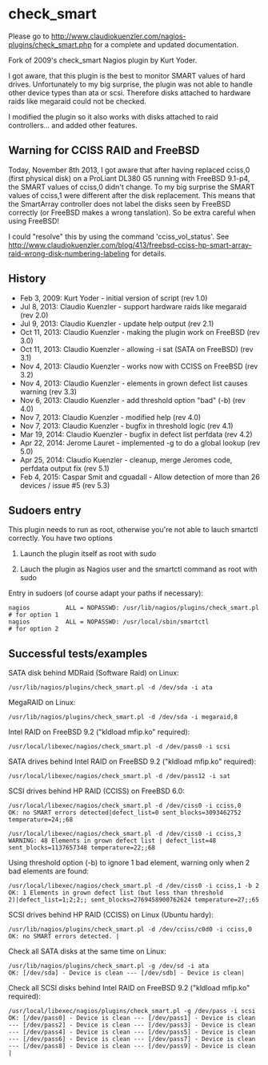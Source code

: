 check_smart
===========

Please go to http://www.claudiokuenzler.com/nagios-plugins/check_smart.php for a complete and updated documentation.

Fork of 2009's check_smart Nagios plugin by Kurt Yoder. 

I got aware, that this plugin is the best to monitor SMART values of hard drives.
Unfortunately to my big surprise, the plugin was not able to handle other device types than ata or scsi.
Therefore disks attached to hardware raids like megaraid could not be checked.

I modified the plugin so it also works with disks attached to raid controllers... and added other features.

Warning for CCISS RAID and FreeBSD
-------------------------
Today, November 8th 2013, I got aware that after having replaced cciss,0 (first physical disk) on a ProLiant DL380 G5 
running with FreeBSD 9.1-p4, the SMART values of cciss,0 didn't change. To my big surprise the SMART values of cciss,1 were
different after the disk replacement. This means that the SmartArray controller does not label the disks seen 
by FreeBSD correctly (or FreeBSD makes a wrong tanslation). So be extra careful when using FreeBSD!

I could "resolve" this by using the command 'cciss_vol_status'. 
See http://www.claudiokuenzler.com/blog/413/freebsd-cciss-hp-smart-array-raid-wrong-disk-numbering-labeling for details.

History
-------------------------
* Feb 3, 2009: Kurt Yoder - initial version of script (rev 1.0)
* Jul 8, 2013: Claudio Kuenzler - support hardware raids like megaraid (rev 2.0)
* Jul 9, 2013: Claudio Kuenzler - update help output (rev 2.1)
* Oct 11, 2013: Claudio Kuenzler - making the plugin work on FreeBSD (rev 3.0)
* Oct 11, 2013: Claudio Kuenzler - allowing -i sat (SATA on FreeBSD) (rev 3.1)
* Nov 4, 2013: Claudio Kuenzler - works now with CCISS on FreeBSD (rev 3.2)
* Nov 4, 2013: Claudio Kuenzler - elements in grown defect list causes warning (rev 3.3)
* Nov 6, 2013: Claudio Kuenzler - add threshold option "bad" (-b) (rev 4.0)
* Nov 7, 2013: Claudio Kuenzler - modified help (rev 4.0)
* Nov 7, 2013: Claudio Kuenzler - bugfix in threshold logic (rev 4.1)
* Mar 19, 2014: Claudio Kuenzler - bugfix in defect list perfdata (rev 4.2)
* Apr 22, 2014: Jerome Lauret - implemented -g to do a global lookup (rev 5.0)
* Apr 25, 2014: Claudio Kuenzler - cleanup, merge Jeromes code, perfdata output fix (rev 5.1)
* Feb 4, 2015: Caspar Smit and cguadall - Allow detection of more than 26 devices / issue #5 (rev 5.3)



Sudoers entry
-------------------------
This plugin needs to run as root, otherwise you're not able to lauch smartctl correctly. 
You have two options

1) Launch the plugin itself as root with sudo

2) Lauch the plugin as Nagios user and the smartctl command as root with sudo

Entry in sudoers (of course adapt your paths if necessary):

    nagios          ALL = NOPASSWD: /usr/lib/nagios/plugins/check_smart.pl    # for option 1
    nagios          ALL = NOPASSWD: /usr/local/sbin/smartctl                  # for option 2

Successful tests/examples
-------------------------
SATA disk behind MDRaid (Software Raid) on Linux:

    /usr/lib/nagios/plugins/check_smart.pl -d /dev/sda -i ata

MegaRAID on Linux:

    /usr/lib/nagios/plugins/check_smart.pl -d /dev/sda -i megaraid,8
    
Intel RAID on FreeBSD 9.2 ("kldload mfip.ko" required):

    /usr/local/libexec/nagios/check_smart.pl -d /dev/pass0 -i scsi
    
SATA drives behind Intel RAID on FreeBSD 9.2 ("kldload mfip.ko" required):

    /usr/local/libexec/nagios/check_smart.pl -d /dev/pass12 -i sat
    
SCSI drives behind HP RAID (CCISS) on FreeBSD 6.0:

    /usr/local/libexec/nagios/check_smart.pl -d /dev/ciss0 -i cciss,0
    OK: no SMART errors detected|defect_list=0 sent_blocks=3093462752 temperature=24;;68
    
    /usr/local/libexec/nagios/check_smart.pl -d /dev/ciss0 -i cciss,3
    WARNING: 48 Elements in grown defect list | defect_list=48 sent_blocks=1137657348 temperature=22;;68
    
Using threshold option (-b) to ignore 1 bad element, warning only when 2 bad elements are found:

    /usr/local/libexec/nagios/check_smart.pl -d /dev/ciss0 -i cciss,1 -b 2
    OK: 1 Elements in grown defect list (but less than threshold 2)|defect_list=1;2;2;; sent_blocks=2769458900762624 temperature=27;;65
    
SCSI drives behind HP RAID (CCISS) on Linux (Ubuntu hardy):

    /usr/lib/nagios/plugins/check_smart.pl -d /dev/cciss/c0d0 -i cciss,0        
    OK: no SMART errors detected. |

Check all SATA disks at the same time on Linux:

    /usr/lib/nagios/plugins/check_smart.pl -g /dev/sd -i ata        
    OK: [/dev/sda] - Device is clean --- [/dev/sdb] - Device is clean|
    
Check all SCSI disks behind Intel RAID on FreeBSD 9.2 ("kldload mfip.ko" required):

    /usr/local/libexec/nagios/plugins/check_smart.pl -g /dev/pass -i scsi
    OK: [/dev/pass0] - Device is clean --- [/dev/pass1] - Device is clean --- [/dev/pass2] - Device is clean --- [/dev/pass3] - Device is clean --- [/dev/pass4] - Device is clean --- [/dev/pass5] - Device is clean --- [/dev/pass6] - Device is clean --- [/dev/pass7] - Device is clean --- [/dev/pass8] - Device is clean --- [/dev/pass9] - Device is clean | 


    
